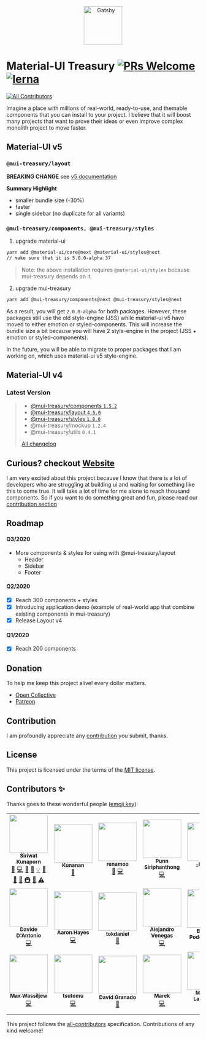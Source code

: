 <p align="center">
  <a href="https://www.gatsbyjs.org">
    <img alt="Gatsby" src="https://user-images.githubusercontent.com/18292247/65975821-6361e500-e499-11e9-94a4-02aef55c2c23.png" width="100" />
  </a>
</p>

# Material-UI Treasury [![PRs Welcome](https://img.shields.io/badge/PRs-welcome-green.svg)](https://github.com/siriwatknp/mui-treasury-next/pulls) [![lerna](https://img.shields.io/badge/maintained%20with-lerna-cc00ff.svg)](https://lerna.js.org/) <!-- ALL-CONTRIBUTORS-BADGE:START - Do not remove or modify this section -->
[![All Contributors](https://img.shields.io/badge/all_contributors-19-orange.svg?style=flat-square)](#contributors-)
<!-- ALL-CONTRIBUTORS-BADGE:END -->

Imagine a place with millions of real-world, ready-to-use, and themable components that you can install to your project. I believe that it will boost many projects that want to prove their ideas or even improve complex monolith project to move faster.

## Material-UI v5

### `@mui-treasury/layout`

**BREAKING CHANGE** see [v5 documentation]()

**Summary Highlight**
- smaller bundle size (-30%)
- faster
- single sidebar (no duplicate for all variants)

### `@mui-treasury/components, @mui-treasury/styles`

1. upgrade material-ui
   
  ```bash
  yarn add @material-ui/core@next @material-ui/styles@next
  // make sure that it is 5.0.0-alpha.37
  ```

  > Note: the above installation requires `@material-ui/styles` because mui-treasury depends on it.

2. upgrade mui-treasury

  ```bash
  yarn add @mui-treasury/components@next @mui-treasury/styles@next
  ```

As a result, you will get `2.0.0-alpha` for both packages. However, these packages still use the old style-engine (JSS) while material-ui v5 have moved to either emotion or styled-components. This will increase the bundle size a bit because you will have 2 style-engine in the project (JSS + emotion or styled-components).

In the future, you will be able to migrate to proper packages that I am working on, which uses material-ui v5 style-engine.


## Material-UI v4

### Latest Version
> - [@mui-treasury/components `1.5.2`](https://mui-treasury.com/components)
> - [@mui-treasury/layout `4.5.0`](https://mui-treasury.com/layout)
> - [@mui-treasury/styles `1.8.0`](https://mui-treasury.com/styles)
> - @mui-treasury/mockup `1.2.4`
> - @mui-treasury/utils `0.4.1`
>
>  [All changelog](/CHANGELOG.md)

## Curious? checkout [Website](https://mui-treasury.com)

I am very excited about this project because I know that there is a lot of developers who are struggling at building ui and waiting for something like this to come true. It will take a lot of time for me alone to reach thousand components. So if you want to do something great and fun, please read our [contribution section](#Contribution)

## Roadmap

#### Q3/2020
- More components & styles for using with @mui-treasury/layout
  - Header
  - Sidebar
  - Footer

#### Q2/2020
- [x] Reach 300 components + styles
- [x] Introducing application demo (example of real-world app that combine existing components in mui-treasury)
- [x] Release Layout v4

#### Q1/2020
- [x] Reach 200 components

## Donation

To help me keep this project alive! every dollar matters.

- [Open Collective](https://opencollective.com/mui-treasury)
- [Patreon](https://www.patreon.com/user?u=16324303&fan_landing=true)


## Contribution

I am profoundly appreciate any [contribution](/.github/CONTRIBUTING.md) you submit, thanks.

## License

This project is licensed under the terms of the
[MIT license](/LICENSE).

## Contributors ✨

Thanks goes to these wonderful people ([emoji key](https://allcontributors.org/docs/en/emoji-key)):

<!-- ALL-CONTRIBUTORS-LIST:START - Do not remove or modify this section -->
<!-- prettier-ignore-start -->
<!-- markdownlint-disable -->
<table>
  <tr>
    <td align="center"><a href="https://github.com/siriwatknp"><img src="https://avatars2.githubusercontent.com/u/18292247?v=4?s=100" width="100px;" alt=""/><br /><sub><b>Siriwat Kunaporn</b></sub></a><br /><a href="#design-siriwatknp" title="Design">🎨</a> <a href="https://github.com/siriwatknp/mui-treasury/commits?author=siriwatknp" title="Code">💻</a> <a href="https://github.com/siriwatknp/mui-treasury/issues?q=author%3Asiriwatknp" title="Bug reports">🐛</a> <a href="https://github.com/siriwatknp/mui-treasury/commits?author=siriwatknp" title="Documentation">📖</a> <a href="#example-siriwatknp" title="Examples">💡</a> <a href="#ideas-siriwatknp" title="Ideas, Planning, & Feedback">🤔</a> <a href="#projectManagement-siriwatknp" title="Project Management">📆</a> <a href="#maintenance-siriwatknp" title="Maintenance">🚧</a> <a href="#infra-siriwatknp" title="Infrastructure (Hosting, Build-Tools, etc)">🚇</a> <a href="https://github.com/siriwatknp/mui-treasury/pulls?q=is%3Apr+reviewed-by%3Asiriwatknp" title="Reviewed Pull Requests">👀</a> <a href="https://github.com/siriwatknp/mui-treasury/commits?author=siriwatknp" title="Tests">⚠️</a></td>
    <td align="center"><a href="https://www.facebook.com/kunanan.tassuwan"><img src="https://avatars2.githubusercontent.com/u/16300114?v=4?s=100" width="100px;" alt=""/><br /><sub><b>Kunanan</b></sub></a><br /><a href="#tool-futurouz" title="Tools">🔧</a></td>
    <td align="center"><a href="https://renamoo-portfolio.netlify.com"><img src="https://avatars2.githubusercontent.com/u/41532275?v=4?s=100" width="100px;" alt=""/><br /><sub><b>renamoo</b></sub></a><br /><a href="https://github.com/siriwatknp/mui-treasury/commits?author=renamoo" title="Documentation">📖</a> <a href="https://github.com/siriwatknp/mui-treasury/commits?author=renamoo" title="Code">💻</a></td>
    <td align="center"><a href="https://p-siriphanthong.github.io/"><img src="https://avatars2.githubusercontent.com/u/29949429?v=4?s=100" width="100px;" alt=""/><br /><sub><b>Punn Siriphanthong</b></sub></a><br /><a href="https://github.com/siriwatknp/mui-treasury/commits?author=p-siriphanthong" title="Code">💻</a></td>
    <td align="center"><a href="https://borbier.com/"><img src="https://avatars3.githubusercontent.com/u/14361087?v=4?s=100" width="100px;" alt=""/><br /><sub><b>_borBier</b></sub></a><br /><a href="https://github.com/siriwatknp/mui-treasury/commits?author=borbier" title="Code">💻</a></td>
    <td align="center"><a href="https://github.com/bokherus"><img src="https://avatars0.githubusercontent.com/u/9125776?v=4?s=100" width="100px;" alt=""/><br /><sub><b>Thongrapee Panyapatiphan</b></sub></a><br /><a href="https://github.com/siriwatknp/mui-treasury/commits?author=bokherus" title="Code">💻</a></td>
    <td align="center"><a href="https://github.com/Kijpokin"><img src="https://avatars0.githubusercontent.com/u/37680525?v=4?s=100" width="100px;" alt=""/><br /><sub><b>Kijpokin</b></sub></a><br /><a href="https://github.com/siriwatknp/mui-treasury/commits?author=Kijpokin" title="Code">💻</a></td>
  </tr>
  <tr>
    <td align="center"><a href="https://twitter.com/davidedantonio"><img src="https://avatars2.githubusercontent.com/u/9164563?v=4?s=100" width="100px;" alt=""/><br /><sub><b>Davide D'Antonio</b></sub></a><br /><a href="https://github.com/siriwatknp/mui-treasury/commits?author=davidedantonio" title="Code">💻</a></td>
    <td align="center"><a href="https://www.linkedin.com/in/aaronhayes1/"><img src="https://avatars2.githubusercontent.com/u/4180720?v=4?s=100" width="100px;" alt=""/><br /><sub><b>Aaron Hayes</b></sub></a><br /><a href="https://github.com/siriwatknp/mui-treasury/commits?author=aaronhayes" title="Code">💻</a></td>
    <td align="center"><a href="https://github.com/tokdaniel"><img src="https://avatars1.githubusercontent.com/u/7677603?v=4?s=100" width="100px;" alt=""/><br /><sub><b>tokdaniel</b></sub></a><br /><a href="https://github.com/siriwatknp/mui-treasury/issues?q=author%3Atokdaniel" title="Bug reports">🐛</a></td>
    <td align="center"><a href="https://github.com/venegasalejandro"><img src="https://avatars3.githubusercontent.com/u/8170561?v=4?s=100" width="100px;" alt=""/><br /><sub><b>Alejandro Venegas</b></sub></a><br /><a href="https://github.com/siriwatknp/mui-treasury/commits?author=venegasalejandro" title="Code">💻</a></td>
    <td align="center"><a href="https://barthicus.github.io"><img src="https://avatars2.githubusercontent.com/u/6414011?v=4?s=100" width="100px;" alt=""/><br /><sub><b>Bartosz Podgruszecki</b></sub></a><br /><a href="#maintenance-barthicus" title="Maintenance">🚧</a></td>
    <td align="center"><a href="https://www.hackerrank.com/pacurtin"><img src="https://avatars2.githubusercontent.com/u/17761806?v=4?s=100" width="100px;" alt=""/><br /><sub><b>Paddy</b></sub></a><br /><a href="https://github.com/siriwatknp/mui-treasury/commits?author=pacurtin" title="Documentation">📖</a> <a href="#maintenance-pacurtin" title="Maintenance">🚧</a> <a href="https://github.com/siriwatknp/mui-treasury/commits?author=pacurtin" title="Code">💻</a></td>
    <td align="center"><a href="https://www.linkedin.com/in/alexandre-teyar/"><img src="https://avatars3.githubusercontent.com/u/11601622?v=4?s=100" width="100px;" alt=""/><br /><sub><b>Alexandre Teyar</b></sub></a><br /><a href="#a11y-aress31" title="Accessibility">️️️️♿️</a></td>
  </tr>
  <tr>
    <td align="center"><a href="https://github.com/maxwassiljew"><img src="https://avatars0.githubusercontent.com/u/27824730?v=4?s=100" width="100px;" alt=""/><br /><sub><b>Max Wassiljew</b></sub></a><br /><a href="https://github.com/siriwatknp/mui-treasury/commits?author=maxwassiljew" title="Code">💻</a></td>
    <td align="center"><a href="https://qiita.com/TsutomuNakamura"><img src="https://avatars3.githubusercontent.com/u/10674169?v=4?s=100" width="100px;" alt=""/><br /><sub><b>tsutomu</b></sub></a><br /><a href="https://github.com/siriwatknp/mui-treasury/commits?author=TsutomuNakamura" title="Code">💻</a></td>
    <td align="center"><a href="https://github.com/david0178418"><img src="https://avatars3.githubusercontent.com/u/128739?v=4?s=100" width="100px;" alt=""/><br /><sub><b>David Granado</b></sub></a><br /><a href="#maintenance-david0178418" title="Maintenance">🚧</a></td>
    <td align="center"><a href="https://github.com/murbanowicz"><img src="https://avatars1.githubusercontent.com/u/9385106?v=4?s=100" width="100px;" alt=""/><br /><sub><b>Marek</b></sub></a><br /><a href="https://github.com/siriwatknp/mui-treasury/commits?author=murbanowicz" title="Code">💻</a></td>
    <td align="center"><a href="http://matthewlancellotti.com"><img src="https://avatars.githubusercontent.com/u/860303?v=4?s=100" width="100px;" alt=""/><br /><sub><b>Matthew Lancellotti</b></sub></a><br /><a href="https://github.com/siriwatknp/mui-treasury/commits?author=MareoRaft" title="Code">💻</a></td>
  </tr>
</table>

<!-- markdownlint-restore -->
<!-- prettier-ignore-end -->

<!-- ALL-CONTRIBUTORS-LIST:END -->

This project follows the [all-contributors](https://github.com/all-contributors/all-contributors) specification. Contributions of any kind welcome!
